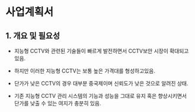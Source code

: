 # 사업계획서

## 1. 개요 및 필요성

- 지능형 CCTV와 관련된 기술들이 빠르게 발전하면서 CCTV보안 시장이 확대되고 있음.

- 하지만 이러한 지능형 CCTV는 보통 높은 가격대를 형성하고있음.

- 단가가 낮은 CCTV의 경우 대부분 중국제이며 신뢰도가 낮은 것으로 알려진 상태.

- 기존 지능형 CCTV 관리 시스템의 기능과 성능을 그대로 유지 혹은 향상시키면서 단가를 낮출 수 있는 여지가 충분히 있음.
